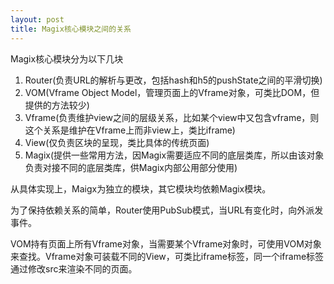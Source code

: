 ```yaml
---
layout: post
title: Magix核心模块之间的关系
---
```



Magix核心模块分为以下几块

 1. Router(负责URL的解析与更改，包括hash和h5的pushState之间的平滑切换)
 2. VOM(Vframe Object Model，管理页面上的Vframe对象，可类比DOM，但提供的方法较少)
 3. Vframe(负责维护view之间的层级关系，比如某个view中又包含vframe，则这个关系是维护在Vframe上而非view上，类比iframe)
 4. View(仅负责区块的呈现，类比具体的传统页面)
 5. Magix(提供一些常用方法，因Magix需要适应不同的底层类库，所以由该对象负责对接不同的底层类库，供Magix内部公用部分使用)

从具体实现上，Maigx为独立的模块，其它模块均依赖Magix模块。

为了保持依赖关系的简单，Router使用PubSub模式，当URL有变化时，向外派发事件。

VOM持有页面上所有Vframe对象，当需要某个Vframe对象时，可使用VOM对象来查找。Vframe对象可装载不同的View，可类比iframe标签，同一个iframe标签通过修改src来渲染不同的页面。


